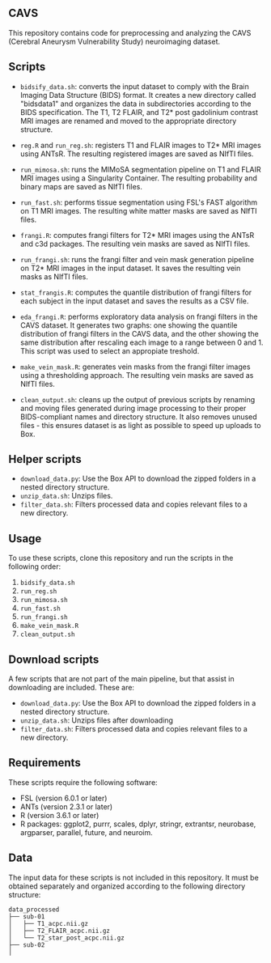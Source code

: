 ## CAVS

This repository contains code for preprocessing and analyzing the CAVS (Cerebral Aneurysm Vulnerability Study) neuroimaging dataset.

## Scripts

- `bidsify_data.sh`: converts the input dataset to comply with the Brain Imaging Data Structure (BIDS) format. It creates a new directory called "bidsdata1" and organizes the data in subdirectories according to the BIDS specification. The T1, T2 FLAIR, and T2* post gadolinium contrast MRI images are renamed and moved to the appropriate directory structure.

- `reg.R` and `run_reg.sh`: registers T1 and FLAIR images to T2* MRI images using ANTsR. The resulting registered images are saved as NIfTI files.

- `run_mimosa.sh`: runs the MIMoSA segmentation pipeline on T1 and FLAIR MRI images using a Singularity Container. The resulting probability and binary maps are saved as NIfTI files.

- `run_fast.sh`: performs tissue segmentation using FSL's FAST algorithm on T1 MRI images. The resulting white matter masks are saved as NIfTI files.

- `frangi.R`: computes frangi filters for T2* MRI images using the ANTsR and c3d packages. The resulting vein masks are saved as NIfTI files.

- `run_frangi.sh`: runs the frangi filter and vein mask generation pipeline on T2* MRI images in the input dataset. It saves the resulting vein masks as NIfTI files.

- `stat_frangis.R`: computes the quantile distribution of frangi filters for each subject in the input dataset and saves the results as a CSV file.

- `eda_frangi.R`: performs exploratory data analysis on frangi filters in the CAVS dataset. It generates two graphs: one showing the quantile distribution of frangi filters in the CAVS data, and the other showing the same distribution after rescaling each image to a range between 0 and 1. This script was used to select an appropiate treshold. 

- `make_vein_mask.R`: generates vein masks from the frangi filter images using a thresholding approach. The resulting vein masks are saved as NIfTI files.

- `clean_output.sh`: cleans up the output of previous scripts by renaming and moving files generated during image processing to their proper BIDS-compliant names and directory structure. It also removes unused files - this ensures dataset is as light as possible to speed up uploads to Box.


## Helper scripts

- `download_data.py`: Use the Box API to download the zipped folders in a nested directory structure.
- `unzip_data.sh`: Unzips files.
- `filter_data.sh`: Filters processed data and copies relevant files to a new directory.



## Usage

To use these scripts, clone this repository and run the scripts in the following order:

1. `bidsify_data.sh`
2. `run_reg.sh`
3. `run_mimosa.sh`
4. `run_fast.sh`
5. `run_frangi.sh`
6. `make_vein_mask.R`
7.  `clean_output.sh`

## Download scripts

A few scripts that are not part of the main pipeline, but that assist in downloading are included. These are:

- `download_data.py`: Use the Box API to download the zipped folders in a nested directory structure.
- `unzip_data.sh`: Unzips files after downloading
- `filter_data.sh`: Filters processed data and copies relevant files to a new directory.

## Requirements

These scripts require the following software:

+ FSL (version 6.0.1 or later)
+ ANTs (version 2.3.1 or later)
+ R (version 3.6.1 or later)
+ R packages: ggplot2, purrr, scales, dplyr, stringr, extrantsr, neurobase, argparser, parallel, future, and neuroim.

## Data

The input data for these scripts is not included in this repository. It must be obtained separately and organized according to the following directory structure:

```
data_processed
├── sub-01  
│   ├── T1_acpc.nii.gz  
│   ├── T2_FLAIR_acpc.nii.gz  
│   └── T2_star_post_acpc.nii.gz  
├── sub-02  
│   
```
